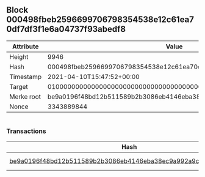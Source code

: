 ## Block 000498fbeb2596699706798354538e12c61ea70df7df3f1e6a04737f93abedf8

Attribute | Value
--- | ---
Height | 9946
Hash | 000498fbeb2596699706798354538e12c61ea70df7df3f1e6a04737f93abedf8
Timestamp | 2021-04-10T15:47:52+00:00
Target | 0100000000000000000000000000000000000000000000000000000000000000
Merke root | be9a0196f48bd12b511589b2b3086eb4146eba38ec9a992a9c00dfb183f8423f
Nonce | 3343889844

```

```

### Transactions

Hash | Amount
--- | ---
[be9a0196f48bd12b511589b2b3086eb4146eba38ec9a992a9c00dfb183f8423f](be9a0196f48bd12b511589b2b3086eb4146eba38ec9a992a9c00dfb183f8423f.md) | 10.00000000 SKEPTI 
